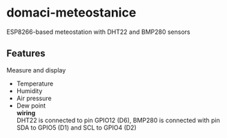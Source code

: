 # domaci-meteostanice
ESP8266-based meteostation with DHT22 and BMP280 sensors
## Features
Measure and display
* Temperature
* Humidity
* Air pressure
* Dew point\
**wiring**\
DHT22 is connected to pin GPIO12 (D6), BMP280 is connected with pin SDA to GPIO5 (D1) and SCL to GPIO4 (D2)
